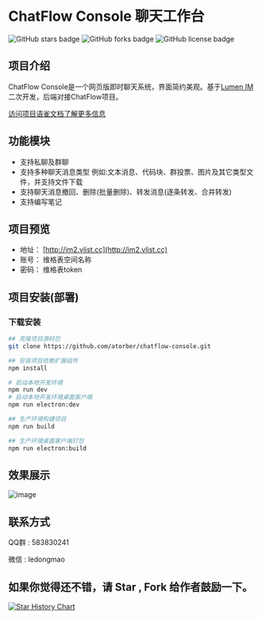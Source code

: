 # ChatFlow Console 聊天工作台

<img alt="GitHub stars badge" src="https://img.shields.io/github/stars/atorber/chatflow-console"> <img alt="GitHub forks badge" src="https://img.shields.io/github/forks/atorber/chatflow-console"> <img alt="GitHub license badge" src="https://img.shields.io/github/license/atorber/chatflow-console">

##  项目介绍

ChatFlow Console是一个网页版即时聊天系统，界面简约美观。基于[Lumen IM](https://github/gzydong/LumenIM)二次开发，后端对接ChatFlow项目。

[访问项目语雀文档了解更多信息](https://www.yuque.com/atorber/chatflow)

## 功能模块

- 支持私聊及群聊
- 支持多种聊天消息类型 例如:文本消息、代码块、群投票、图片及其它类型文件，并支持文件下载
- 支持聊天消息撤回、删除(批量删除)、转发消息(逐条转发、合并转发)
- 支持编写笔记

## 项目预览

- 地址： [http://im2.vlist.cc](http://im2.vlist.cc)
- 账号： 维格表空间名称
- 密码： 维格表token

## 项目安装(部署)

### 下载安装

```bash
## 克隆项目源码包
git clone https://github.com/atorber/chatflow-console.git

## 安装项目依赖扩展组件
npm install

# 启动本地开发环境
npm run dev
# 启动本地开发环境桌面客户端
npm run electron:dev

## 生产环境构建项目
npm run build

## 生产环境桌面客户端打包
npm run electron:build
```

## 效果展示

![image](https://github.com/atorber/chatflow-console/assets/19552906/9c7ec288-b364-491a-a9db-eebc04a578d6)

## 联系方式

QQ群 : 583830241

微信 : ledongmao

## 如果你觉得还不错，请 Star , Fork 给作者鼓励一下。

[![Star History Chart](https://api.star-history.com/svg?repos=atorber/chatflow-console&type=Date)](https://star-history.com/#atorber/chatflow-console&Date)
